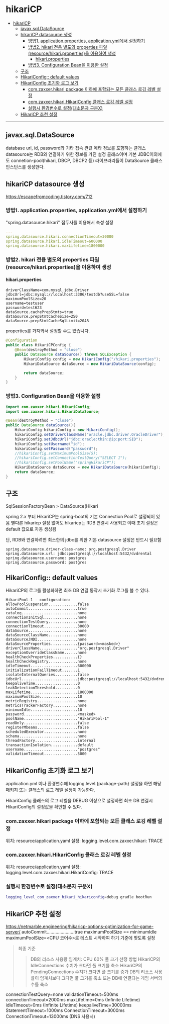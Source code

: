 # hikariCP

- [hikariCP](#hikaricp)
  - [javax.sql.DataSource](#javaxsqldatasource)
  - [hikariCP datasource 생성](#hikaricp-datasource-생성)
    - [방법1. application.properties, application.yml에서 설정하기](#방법1-applicationproperties-applicationyml에서-설정하기)
    - [방법2. hikari 전용 별도의 properties 파일(resource/hikari.properties)을 이용하여 생성](#방법2-hikari-전용-별도의-properties-파일resourcehikariproperties을-이용하여-생성)
      - [hikari.properties](#hikariproperties)
    - [방법3. Configuration Bean을 이용한 설정](#방법3-configuration-bean을-이용한-설정)
  - [구조](#구조)
  - [HikariConfig:: default values](#hikariconfig-default-values)
  - [HikariConfig 초기화 로그 보기](#hikariconfig-초기화-로그-보기)
    - [com.zaxxer.hikari package 이하에 포함되는 모든 클래스 로깅 레벨 설정](#comzaxxerhikari-package-이하에-포함되는-모든-클래스-로깅-레벨-설정)
    - [com.zaxxer.hikari.HikariConfig 클래스 로깅 레벨 설정](#comzaxxerhikarihikariconfig-클래스-로깅-레벨-설정)
    - [실행시 환경변수로 설정(대소문자 구분X)](#실행시-환경변수로-설정대소문자-구분x)
  - [HikariCP 추천 설정](#hikaricp-추천-설정)

---

## javax.sql.DataSource

database url, id, password와 기타 접속 관련 메타 정보를 포함하는 클래스
datasource는 RDB와 연결하기 위한 정보를 가진 설정 클래스이며 기본 JDBC이외에도 connetion-pool(hikari, DBCP, DBCP2 등) 라이브러리들이 DataSource 클래스 인스턴스를 생성한다.

## hikariCP datasource 생성

<https://escapefromcoding.tistory.com/712>

### 방법1. application.properties, application.yml에서 설정하기

"spring.datasource.hikari" 접두사를 이용해서 속성 설정

```yaml
---
spring.datasource.hikari.connectionTimeout=30000
spring.datasource.hikari.idleTimeout=600000
spring.datasource.hikari.maxLifetime=1800000
```

### 방법2. hikari 전용 별도의 properties 파일(resource/hikari.properties)을 이용하여 생성

#### hikari.properties

```plain
driverClassName=com.mysql.jdbc.Driver
jdbcUrl=jdbc:mysql://localhost:3306/testdb?useSSL=false
maximumPoolSize=20
username=testuser
password=test623
dataSource.cachePrepStmts=true
dataSource.prepStmtCacheSize=250
dataSource.prepStmtCacheSqlLimit=2048
```

properties를 가져와서 설정할 수도 있습니다.

```java
@Configuration
public class HikariCPConfig {
    @Bean(destroyMethod = "close")
    public DataSource dataSource() throws SQLException {
        HikariConfig config = new HikariConfig("/hikari.properties");
        HikariDataSource dataSource = new HikariDataSource(config);

        return dataSource;
    }
}
```

### 방법3. Configuration Bean을 이용한 설정

```java
import com.zaxxer.hikari.HikariConfig;
import com.zaxxer.hikari.HikariDataSource;

@Bean(destroyMethod = "close")
public DataSource dataSource(){    
    HikariConfig hikariConfig = new HikariConfig();    
    hikariConfig.setDriverClassName("oracle.jdbc.driver.OracleDriver");    
    hikariConfig.setJdbcUrl("jdbc:oracle:thin:@ip:port:SID");     
    hikariConfig.setUsername("id");    
    hikariConfig.setPassword("password");     
    //hikariConfig.setMaximumPoolSize(5);    
    //hikariConfig.setConnectionTestQuery("SELECT 1");    
    //hikariConfig.setPoolName("springHikariCP");     
    HikariDataSource dataSource = new HikariDataSource(hikariConfig);     
    return dataSource;
}
```

## 구조

SqlSessionFactoryBean > DataSource(Hikari

spring 2.x 부터 HikariCP는 spring-boot의 기본 Connection Pool로 설정되어 있음
별다른 hikaricp 설정 없어도 hikaricp는 RDB 연결시 사용되고 이때 초기 설정은 default 값으로 자동 생성됨

단, RDB와 연결하려면 최소한의 jdbc를 위한 기본 datasource 설정은 반드시 필요함

```plain
spring.datasource.driver-class-name: org.postgresql.Driver
spring.datasource.url: jdbc:postgresql://localhost:5432/dvdrental
spring.datasource.username: postgres
spring.datasource.password: postgres
```

## HikariConfig:: default values

HikariCP의 로그를 활성화하면 최초 DB 연결 동작시 초기화 로그를 볼 수 있다.

```plain
HikariPool-1 - configuration:
allowPoolSuspension.............false
autoCommit......................true
catalog.........................none
connectionInitSql...............none
connectionTestQuery.............none
connectionTimeout...............30000
dataSource......................none
dataSourceClassName.............none
dataSourceJNDI..................none
dataSourceProperties............{password=<masked>}
driverClassName................."org.postgresql.Driver"
exceptionOverrideClassName......none
healthCheckProperties...........{}
healthCheckRegistry.............none
idleTimeout.....................600000
initializationFailTimeout.......1
isolateInternalQueries..........false
jdbcUrl.........................jdbc:postgresql://localhost:5432/dvdrental
keepaliveTime...................0
leakDetectionThreshold..........0
maxLifetime.....................1800000
maximumPoolSize.................10
metricRegistry..................none
metricsTrackerFactory...........none
minimumIdle.....................10
password........................<masked>
poolName........................"HikariPool-1"
readOnly........................false
registerMbeans..................false
scheduledExecutor...............none
schema..........................none
threadFactory...................internal
transactionIsolation............default
username........................"postgres"
validationTimeout...............5000
```

## HikariConfig 초기화 로그 보기

application.yml 이나 환경변수에 logging.level.{package-path} 설정을 하면 해당 패키지 또는 클래스의 로그 레벨 설정이 가능한다.

HikariConfig 클래스의 로그 레벨을 DEBUG 이상으로 설정하면 최초 DB 연결시 HikariConfig의 설정값을 확인할 수 있다.

### com.zaxxer.hikari package 이하에 포함되는 모든 클래스 로깅 레벨 설정

위치: resource/application.yaml
설정: logging.level.com.zaxxer.hikari: TRACE

### com.zaxxer.hikari.HikariConfig 클래스 로깅 레벨 설정

위치: resource/application.yaml
설정: logging.level.com.zaxxer.hikari.HikariConfig: TRACE

### 실행시 환경변수로 설정(대소문자 구분X)

```bash
logging_level_com_zaxxer_hikari_hikariconfig=debug gradle bootRun
```

## HikariCP 추천 설정

<https://netmarble.engineering/hikaricp-options-optimization-for-game-server/>
autoCommit......................true
maximumPoolSize == minimumIdle
maximumPoolSize=<CPU 코어수>로 테스트 시작하여 하기 기준에 맞도록 설정
> 최종 기준
>> DB의 리소스 사용량 임계치: CPU 60%
> 풀 크기 산정 방법
>> HikariCP의 IdleConnections 수치가 크다면 풀 크기를 축소
>> HikariCP의 PendingConnections 수치가 크다면 풀 크기를 증가
>> DB의 리소스 사용률이 임계치보다 크다면 풀 크기를 축소 또는 DB에 연결되는 게임 서버의 수를 축소

connectionTestQuery=none
validationTimeout=500ms
connectionTimeout=2000ms
maxLifetime=0ms           (Infinite Lifetime)
idleTimeout=0ms           (Infinite Lifetime)
keepaliveTime=30000ms
StatementTimeout=1000ms
ConnectionTimeout=3000ms
ConnectionTimeout=13000ms (DNS 사용시)

